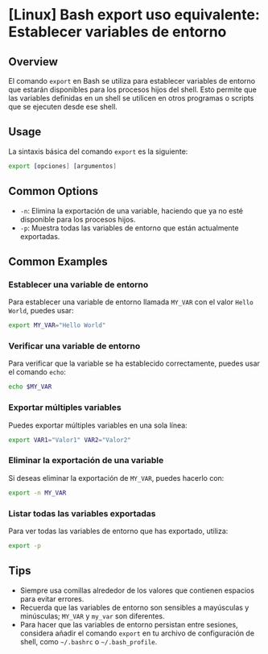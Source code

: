 # [Linux] Bash export uso equivalente: Establecer variables de entorno

## Overview
El comando `export` en Bash se utiliza para establecer variables de entorno que estarán disponibles para los procesos hijos del shell. Esto permite que las variables definidas en un shell se utilicen en otros programas o scripts que se ejecuten desde ese shell.

## Usage
La sintaxis básica del comando `export` es la siguiente:

```bash
export [opciones] [argumentos]
```

## Common Options
- `-n`: Elimina la exportación de una variable, haciendo que ya no esté disponible para los procesos hijos.
- `-p`: Muestra todas las variables de entorno que están actualmente exportadas.

## Common Examples

### Establecer una variable de entorno
Para establecer una variable de entorno llamada `MY_VAR` con el valor `Hello World`, puedes usar:

```bash
export MY_VAR="Hello World"
```

### Verificar una variable de entorno
Para verificar que la variable se ha establecido correctamente, puedes usar el comando `echo`:

```bash
echo $MY_VAR
```

### Exportar múltiples variables
Puedes exportar múltiples variables en una sola línea:

```bash
export VAR1="Valor1" VAR2="Valor2"
```

### Eliminar la exportación de una variable
Si deseas eliminar la exportación de `MY_VAR`, puedes hacerlo con:

```bash
export -n MY_VAR
```

### Listar todas las variables exportadas
Para ver todas las variables de entorno que has exportado, utiliza:

```bash
export -p
```

## Tips
- Siempre usa comillas alrededor de los valores que contienen espacios para evitar errores.
- Recuerda que las variables de entorno son sensibles a mayúsculas y minúsculas; `MY_VAR` y `my_var` son diferentes.
- Para hacer que las variables de entorno persistan entre sesiones, considera añadir el comando `export` en tu archivo de configuración de shell, como `~/.bashrc` o `~/.bash_profile`.